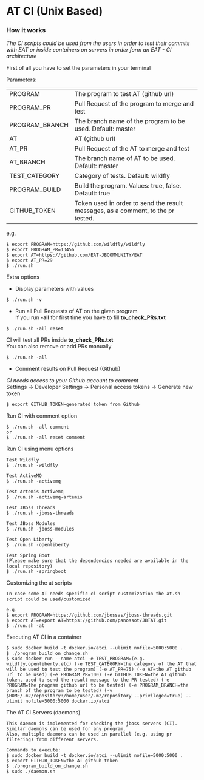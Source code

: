 AT CI (Unix Based)
===================

### How it works
*The CI scripts could be used from the users in order to test their commits with EAT or inside containers on servers in order form an EAT - CI architecture*

First of all you have to set the parameters in your terminal

Parameters:
<table>
<tr>
<td>PROGRAM</td>
<td>The program to test AT (github url)</td>
</tr>
<tr>
<td>PROGRAM_PR</td>
<td>Pull Request of the program to merge and test</td>
</tr>
<tr>
<td>PROGRAM_BRANCH</td>
<td>The branch name of the program to be used. Default: master</td>
</tr>
<tr>
<td>AT</td>
<td>AT (github url)</td>
</tr>
<tr>
<td>AT_PR</td>
<td>Pull Request of the AT to merge and test</td>
</tr>
<tr>
<td>AT_BRANCH</td>
<td>The branch name of AT to be used. Default: master</td>
</tr>
<tr>
<td>TEST_CATEGORY</td>
<td>Category of tests. Default: wildfly</td>
</tr>
<tr>
<td>PROGRAM_BUILD</td>
<td>Build the program. Values: true, false. Default: true</td>
</tr>
<tr>
<td>GITHUB_TOKEN</td>
<td>Token used in order to send the result messages, as a comment, to the pr tested.</td>
</tr>
</table>

e.g.
```
$ export PROGRAM=https://github.com/wildfly/wildfly
$ export PROGRAM_PR=13456
$ export AT=https://github.com/EAT-JBCOMMUNITY/EAT
$ export AT_PR=29
$ ./run.sh
```

Extra options 
- Display parameters with values
```
$ ./run.sh -v
```

- Run all Pull Requests of AT on the given program  
If you run **-all** for first time you have to fill **to_check_PRs.txt**
```
$ ./run.sh -all reset
```
CI will test all PRs inside **to_check_PRs.txt**  
You can also remove or add PRs manually
```
$ ./run.sh -all
```

- Comment results on Pull Request (Github)  
  
*CI needs access to your Github account to comment*  
Settings -> Developer Settings -> Personal access tokens -> Generate new token
```
$ export GITHUB_TOKEN=generated token from Github
```
Run CI with comment option
```
$ ./run.sh -all comment
or
$ ./run.sh -all reset comment
```
Run CI using menu options
```
Test Wildfly
$ ./run.sh -wildfly

Test ActiveMQ
$ ./run.sh -activemq

Test Artemis Activemq
$ ./run.sh -activemq-artemis

Test JBoss Threads
$ ./run.sh -jboss-threads

Test JBoss Modules
$ ./run.sh -jboss-modules

Test Open Liberty
$ ./run.sh -openliberty

Test Spring Boot
(Please make sure that the dependencies needed are available in the local repository)
$ ./run.sh -springboot
```
Customizing the at scripts
```
In case some AT needs specific ci script customization the at.sh script could be used/customized

e.g.
$ export PROGRAM=https://github.com/jbossas/jboss-threads.git
$ export AT=export AT=https://github.com/panossot/JBTAT.git
$ ./run.sh -at
```

Executing AT CI in a container
```
$ sudo docker build -t docker.io/atci --ulimit nofile=5000:5000 .
$ ./program_build_on_change.sh
$ sudo docker run --name atci -e TEST_PROGRAM=(e.g. wildfly,openliberty,etc) (-e TEST_CATEGORY=the category of the AT that will be used to test the program) (-e AT_PR=75) (-e AT=the AT github url to be used) (-e PROGRAM_PR=100) (-e GITHUB_TOKEN=the AT github token, used to send the result message to the PR tested) (-e PROGRAM=the program github url to be tested) (-e PROGRAM_BRANCH=the branch of the program to be tested) (-v $HOME/.m2/repository:/home/user/.m2/repository --privileged=true) --ulimit nofile=5000:5000 docker.io/atci
```

The AT CI Servers (daemons)
```
This daemon is implemented for checking the jboss servers (CI). Similar daemons can be used for any program.
Also, multiple daemons can be used in parallel (e.g. using pr filtering) from different servers.

Commands to execute:
$ sudo docker build -t docker.io/atci --ulimit nofile=5000:5000 .
$ export GITHUB_TOKEN=the AT github token
$ ./program_build_on_change.sh
$ sudo ./daemon.sh
```
